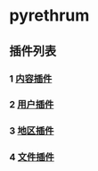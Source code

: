 # pyrethrum

## 插件列表

### 1 [内容插件](https://github.com/provider-go/content)

### 2 [用户插件](https://github.com/provider-go/user)

### 3 [地区插件](https://github.com/provider-go/district)

### 4 [文件插件](https://github.com/provider-go/attach-file)